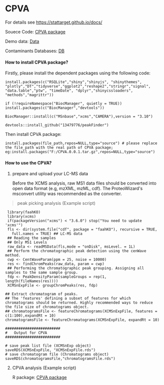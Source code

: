 # CPVA

For details see https://stattarget.github.io/docs/

Souece Code: [CPVA package](https://github.com/13479776/cpva/raw/master/ExampleDataset_CPVApos.zip)

Demo data: [Data](https://github.com/13479776/cpva/raw/master/ExampleDataset_CPVApos.zip)

Contaminants Databases: [DB](https://github.com/13479776/cpva/raw/master/1-s2.0-S0003267008007605-mmc1.xls)

#### How to install CPVA package?
Firstly, please install the dependent packages using the following code:

    install.packages(c("RSQLite","shiny","shinyjs", "shinythemes", "plotly","DT","tidyverse","ggplot2","reshape2","stringr","signal",   "data.table","ptw", "timeDate", "dplyr","shinycssloaders", "methods","magrittr"))     
    
    if (!requireNamespace("BiocManager", quietly = TRUE))
    install.packages(c("BiocManager","devtools"))
    
    BiocManager::install(c("MSnbase","xcms","CAMERA"),version = "3.10")
    
    devtools::install_github("13479776/peakFinder")
    
Then install CPVA package:

    install.packages(file_path,repos=NULL,type="source") # please replace the file_path with the real path of CPVA package; eg:install.packages("F:/CPVA.0.0.1.tar.gz",repos=NULL,type="source")
    
    
 #### How to use the CPVA?
1. prepare and upload your LC-MS data

   Before the XCMS analysis, raw MS1 data files should be converted into open data format (e.g, mzXML, mzML, cdf). The ProteoWizard's msconvert utility was recommended as the converter.

> peak picking analysis (Example script)
     
     library(faahKO)
     library(xcms)
     if(packageVersion("xcms") < "3.6.0") stop("You need to update 'xcms'")
     fls <- dir(system.file("cdf", package = "faahKO"), recursive = TRUE,
       full.names = TRUE) ## LC-MS data
     ## Reading the samples 
     ## Only MS1 Levels 
     raw_data <- readMSData(fls,mode = "onDisk", msLevel. = 1L) 
     ## Perform the chromatographic peak detection using the cenWave method.
     cwp <- CentWaveParam(ppm = 25, noise = 10000) 
     res <- findChromPeaks(raw_data, param = cwp)
     ## Performing the chromatographic peak grouping. Assigning all samples to the same sample group.
     fdp <- PeakDensityParam(sampleGroups = rep(1, length(fileNames(res))))
     XCMSnExpFile <- groupChromPeaks(res, fdp)

    ## Extract chromatogram of peaks. 
    ## The 'features' defining a subset of features for which chromatograms should be returned. Highly recommended ways to reduce the file size of chromatograms object.
    ## chromatogramsFile <- featureChromatograms(XCMSnExpFile, features = c(1:100),expandRt = 10)
    chromatogramsFile <- featureChromatograms(XCMSnExpFile, expandRt = 10)

    #########################
    #   Output for CPVA 
    #########################

    # save peak list file (XCMSnExp object)
    saveRDS(XCMSnExpFile, "XCMSnExpFile.rds")
    # save chromatogram file (Chromatograms object)
    saveRDS(chromatogramsFile,"chromatogramsFile.rds")

2. CPVA analysis (Example script)

   R package: [CPVA package](https://github.com/13479776/cpva/raw/master/ExampleDataset_CPVApos.zip)
